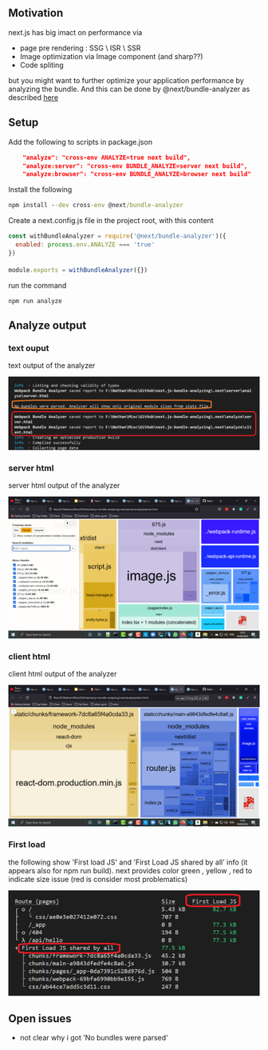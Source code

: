 <h2>Motivation</h2>
next.js has big imact on performance via
<ul>
<li>page pre rendering : SSG \ ISR \ SSR</li>
<li>Image optimization via Image component (and sharp??)</li>
<li>Code spliting</li>
</ul>

but you might want to further optimize your application performance by analyzing the bundle. And this can be done by @next/bundle-analyzer as described <a href='https://flaviocopes.com/nextjs-analyze-app-bundle/'>here</a>


<h2>Setup</h2>

Add the following to scripts in package.json

```json
    "analyze": "cross-env ANALYZE=true next build",
    "analyze:server": "cross-env BUNDLE_ANALYZE=server next build",
    "analyze:browser": "cross-env BUNDLE_ANALYZE=browser next build"
```    

Install the following 

```cmd
npm install --dev cross-env @next/bundle-analyzer
```

Create a next.config.js file in the project root, with this content

```js
const withBundleAnalyzer = require('@next/bundle-analyzer')({
  enabled: process.env.ANALYZE === 'true'
})

module.exports = withBundleAnalyzer({})

```

 run the command

 ```
npm run analyze 
 ```

<h2>Analyze output</h2>

<h3>text ouput</h3>
text output of the analyzer

 ![output-text](./figs1/npm-run-analyze-output-text.png)


 <h3>server html</h3>
server html output of the analyzer

![server-html](./figs1/analyze-server-html.png)


<h3>client html</h3>
 
client html output of the analyzer

![client-html](./figs1/analyze-client-html.png)


<h3>First load</h3>
the following show 'First load JS' and 'First Load JS shared by all' info (it appears also for npm run build). next provides color green , yellow , red to indicate size issue (red is consider most problematics)

![first-load](./figs1/first-load.png)


<h2>Open issues</h2>
<ul>
<li>not clear why i got 'No bundles were parsed'</li>
</ul>
